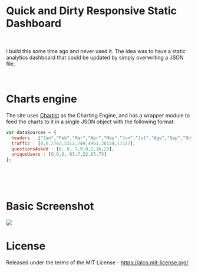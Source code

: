 Quick and Dirty Responsive Static Dashboard
================================

 

I build this some time ago and never used it. The idea was to have a static
analytics dashboard that could be updated by simply overwriting a JSON file.

 

Charts engine
=============

The site uses [Chartist](https://gionkunz.github.io/chartist-js/) as the Charting Engine, and has a wrapper module to feed the charts to it in a single JSON object with the following format:

```javascript
var dataSources = {
  headers : ["Jan","Feb","Mar","Apr","May","Jun","Jul","Ago","Sep","Oct","Nov","Dec"],
  traffic : [0,0,2763,5312,749,4961,20124,17727],
  questionsAsked : [0, 0, 7,9,0,1,16,23],
  uniqueUsers : [0,0,9, 63,7,22,85,73]
};
```
 

 

Basic Screenshot
================

![](http://drops.ricardoalcocer.com/contentful_drops/Screen%20Shot%202017-05-05%20at%201.01.36%20PM.png)

License
=======

Released under the terms of the MIT License - https://alco.mit-license.org/
